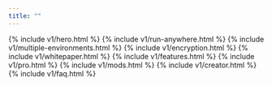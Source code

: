 ```yaml
---
title: ""
---
```


<div x-data="{ curl: true }">
{% include v1/hero.html %}
{% include v1/run-anywhere.html %}
{% include v1/multiple-environments.html %}
{% include v1/encryption.html %}
{% include v1/whitepaper.html %}
{% include v1/features.html %}
{% include v1/pro.html %}
{% include v1/mods.html %}
{% include v1/creator.html %}
{% include v1/faq.html %}
</div>
